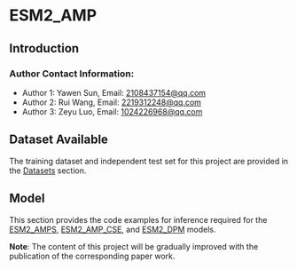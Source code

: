# ESM2_AMP
## Introduction
### **Author Contact Information:**
- Author 1: Yawen Sun, Email: [2108437154@qq.com](mailto:2108437154@qq.com)
- Author 2: Rui Wang, Email: [2219312248@qq.com](mailto:2219312248@qq.com)
- Author 3: Zeyu Luo, Email: [1024226968@qq.com](mailto:1024226968@qq.com) 
## Dataset Available
The training dataset and independent test set for this project are provided in the [Datasets](https://github.com/ywwy-qn/ESM2_AMP/tree/main/Datasets#dataset) section.
## Model
This section provides the code examples for inference required for the [ESM2_AMPS](https://github.com/ywwy-qn/ESM2_AMP/tree/main/Models/ESM2_AMPS), [ESM2_AMP_CSE](https://github.com/ywwy-qn/ESM2_AMP/tree/main/Models/ESM2_AMP_CSE), and [ESM2_DPM](https://github.com/ywwy-qn/ESM2_AMP/tree/main/Models/ESM2_DPM) models.

**Note**: The content of this project will be gradually improved with the publication of the corresponding paper work.